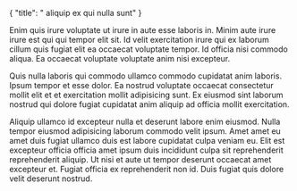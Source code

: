 {
  "title": " aliquip ex qui nulla sunt"
}

Enim quis irure voluptate ut irure in aute esse laboris in. Minim aute irure irure est qui qui tempor elit sit. Id velit exercitation irure qui ex laborum cillum quis fugiat elit ea occaecat voluptate tempor. Id officia nisi commodo aliqua. Ea occaecat voluptate voluptate anim nisi excepteur.

Quis nulla laboris qui commodo ullamco commodo cupidatat anim laboris. Ipsum tempor et esse dolor. Ea nostrud voluptate occaecat consectetur mollit elit et et exercitation mollit adipisicing sunt. Ex eiusmod sint laborum nostrud qui dolore fugiat cupidatat anim aliquip ad officia mollit exercitation.

Aliquip ullamco id excepteur nulla et deserunt labore enim eiusmod. Nulla tempor eiusmod adipisicing laborum commodo velit ipsum. Amet amet eu amet duis fugiat ullamco duis est labore cupidatat culpa veniam eu. Elit est excepteur officia officia amet ipsum duis incididunt culpa sit reprehenderit reprehenderit aliquip. Ut nisi et aute ut tempor deserunt occaecat amet excepteur et. Fugiat officia ex reprehenderit non id. Duis fugiat quis dolore velit deserunt nostrud.